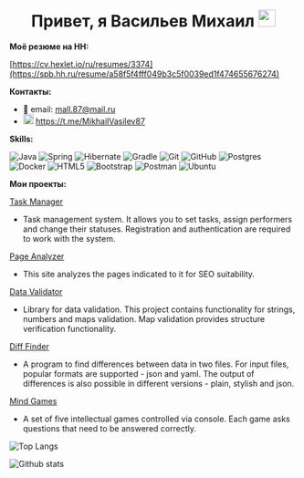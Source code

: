 <div id="header" align="center">
  <h1>
    Привет, я Васильев Михаил
    <img src="https://media.giphy.com/media/hvRJCLFzcasrR4ia7z/giphy.gif" width="30px"/>
  </h1>
</div>

<b>Моё резюме на HH:</b>

[https://cv.hexlet.io/ru/resumes/3374](https://spb.hh.ru/resume/a58f5f4fff049b3c5f0039ed1f474655676274)

<b>Контакты:</b>

- 📧 email: mall.87@mail.ru
- <img src="https://user-images.githubusercontent.com/49933115/139837223-bf23d3a9-4638-4e17-994a-ac8678d5f517.png" width="18px" height="18px" alt="telegram">  https://t.me/MikhailVasilev87

<b>Skills:</b>

![Java](https://img.shields.io/badge/java-%23ED8B00.svg?style=for-the-badge&logo=java&logoColor=white)
![Spring](https://img.shields.io/badge/spring-%236DB33F.svg?style=for-the-badge&logo=spring&logoColor=white)
![Hibernate](https://img.shields.io/badge/hibernate-%238D6748?style=for-the-badge&logo=hibernate&logoColor=white)
![Gradle](https://img.shields.io/badge/Gradle-02303A.svg?style=for-the-badge&logo=Gradle&logoColor=white)
![Git](https://img.shields.io/badge/git-%23F05033.svg?style=for-the-badge&logo=git&logoColor=white)
![GitHub](https://img.shields.io/badge/github-%23121011.svg?style=for-the-badge&logo=github&logoColor=white)
![Postgres](https://img.shields.io/badge/postgres-%23316192.svg?style=for-the-badge&logo=postgresql&logoColor=white)
![Docker](https://img.shields.io/badge/docker-%230db7ed.svg?style=for-the-badge&logo=docker&logoColor=white)
![HTML5](https://img.shields.io/badge/html5-%23E34F26.svg?style=for-the-badge&logo=html5&logoColor=white)
![Bootstrap](https://img.shields.io/badge/bootstrap-%23563D7C.svg?style=for-the-badge&logo=bootstrap&logoColor=white)
![Postman](https://img.shields.io/badge/Postman-FF6C37?style=for-the-badge&logo=postman&logoColor=white)
![Ubuntu](https://img.shields.io/badge/Ubuntu-E95420?style=for-the-badge&logo=ubuntu&logoColor=white)

<b>Мои проекты:</b>

[Task Manager](https://github.com/MihailGit87/java-project-99)
- Task management system. It allows you to set tasks, assign performers and change their statuses. Registration and authentication are required to work with the system.

[Page Analyzer](https://github.com/MihailGit87/java-project-72)
- This site analyzes the pages indicated to it for SEO suitability.
 
[Data Validator](https://github.com/MihailGit87/java-project-78)
- Library for data validation. This project contains functionality for strings, numbers and maps validation. Map validation provides structure verification functionality.

[Diff Finder](https://github.com/MihailGit87/java-project-71)
- A program to find differences between data in two files. For input files, popular formats are supported - json and yaml. The output of differences is also possible in different versions - plain, stylish and json.

[Mind Games](https://github.com/MihailGit87/java-project-61)
- A set of five intellectual games controlled via console. Each game asks questions that need to be answered correctly.

![Top Langs](https://github-readme-stats-eight-theta.vercel.app/api/top-langs/?username=MihailGit87&layout=compact&hide=css,html&theme=onedark)

![Github stats](https://github-readme-stats-eight-theta.vercel.app/api?username=MihailGit87&count_private=true&show_icons=true&theme=onedark)
